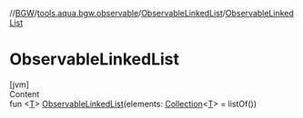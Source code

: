 //[BGW](../../../index.md)/[tools.aqua.bgw.observable](../index.md)/[ObservableLinkedList](index.md)/[ObservableLinkedList](-observable-linked-list.md)



# ObservableLinkedList  
[jvm]  
Content  
fun <[T](index.md)> [ObservableLinkedList](-observable-linked-list.md)(elements: [Collection](https://kotlinlang.org/api/latest/jvm/stdlib/kotlin.collections/-collection/index.html)<[T](index.md)> = listOf())  



